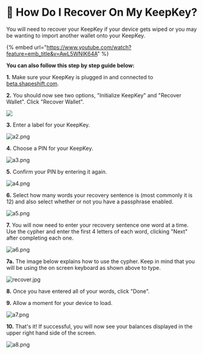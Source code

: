 # 🏥 How Do I Recover On My KeepKey?

You will need to recover your KeepKey if your device gets wiped or you may be wanting to import another wallet onto your KeepKey.

{% embed url="https://www.youtube.com/watch?feature=emb_title&v=AwL5WNIK64A" %}

**You can also follow this step by step guide below:**

**1.** Make sure your KeepKey is plugged in and connected to [beta.shapeshift.com](https://beta.shapeshift.com/dashboard).

**2.** You should now see two options, "Initialize KeepKey" and "Recover Wallet". Click "Recover Wallet".

![](https://shapeshift.zendesk.com/hc/article\_attachments/360013261059/a1.png)

**3.** Enter a label for your KeepKey.

![a2.png](https://shapeshift.zendesk.com/hc/article\_attachments/360013260780/a2.png)

**4.** Choose a PIN for your KeepKey.

![a3.png](https://shapeshift.zendesk.com/hc/article\_attachments/360013260800/a3.png)

**5.** Confirm your PIN by entering it again.

![a4.png](https://shapeshift.zendesk.com/hc/article\_attachments/360013260820/a4.png)

**6.** Select how many words your recovery sentence is (most commonly it is 12) and also select whether or not you have a passphrase enabled.

![a5.png](https://shapeshift.zendesk.com/hc/article\_attachments/360013260840/a5.png)

**7.** You will now need to enter your recovery sentence one word at a time. Use the cypher and enter the first 4 letters of each word, clicking "Next" after completing each one.

![a6.png](https://shapeshift.zendesk.com/hc/article\_attachments/360013260860/a6.png)

**7a.** The image below explains how to use the cypher. Keep in mind that you will be using the on screen keyboard as shown above to type.

![recover.jpg](https://shapeshift.zendesk.com/hc/article\_attachments/360013261159/recover.jpg)

**8.** Once you have entered all of your words, click "Done".

**9.** Allow a moment for your device to load.

![a7.png](https://shapeshift.zendesk.com/hc/article\_attachments/360013261079/a7.png)

**10.** That's it! If successful, you will now see your balances displayed in the upper right hand side of the screen.

![a8.png](https://shapeshift.zendesk.com/hc/article\_attachments/360013260880/a8.png)
